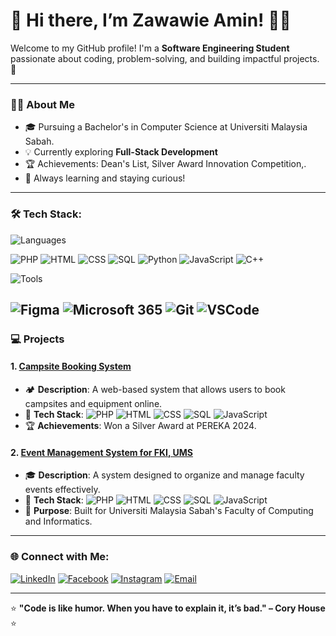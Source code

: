 # 🌟 Hi there, I’m Zawawie Amin! 👨‍💻

Welcome to my GitHub profile! I'm a **Software Engineering Student** passionate about coding, problem-solving, and building impactful projects. 🚀

---

### 👨‍🎓 About Me
- 🎓 Pursuing a Bachelor's in Computer Science at Universiti Malaysia Sabah.
- 💡 Currently exploring **Full-Stack Development**
- 🏆 Achievements: Dean's List, Silver Award Innovation Competition,.
- 🌱 Always learning and staying curious!

---

### 🛠️ Tech Stack:
![Languages](https://img.shields.io/badge/-Languages-%23262626?style=flat-square&logo=code)

![PHP](https://img.shields.io/badge/-PHP-%23777BB4?style=flat-square&logo=php&logoColor=white)
![HTML](https://img.shields.io/badge/-HTML-%23E34F26?style=flat-square&logo=html5&logoColor=white)
![CSS](https://img.shields.io/badge/-CSS-%231572B6?style=flat-square&logo=css3&logoColor=white)
![SQL](https://img.shields.io/badge/-SQL-%234479A1?style=flat-square&logo=postgresql&logoColor=white)
![Python](https://img.shields.io/badge/-Python-%233776AB?style=flat-square&logo=python&logoColor=white)
![JavaScript](https://img.shields.io/badge/-JavaScript-%23F7DF1E?style=flat-square&logo=javascript&logoColor=black)
![C++](https://img.shields.io/badge/-C++-%2300599C?style=flat-square&logo=cplusplus)


![Tools](https://img.shields.io/badge/-Tools-%23262626?style=flat-square&logo=tools)

![Figma](https://img.shields.io/badge/-Figma-%23F24E1E?style=flat-square&logo=figma&logoColor=white)
![Microsoft 365](https://img.shields.io/badge/-Microsoft%20365-%23D83B01?style=flat-square&logo=microsoft&logoColor=white)
![Git](https://img.shields.io/badge/-Git-%23F05033?style=flat-square&logo=git&logoColor=white)
![VSCode](https://img.shields.io/badge/-VSCode-%23007ACC?style=flat-square&logo=visualstudiocode)
---
### 💻 Projects

#### 1. [Campsite Booking System](https://github.com/yourusername/campsite-booking-system)
- 🏕️ **Description**: A web-based system that allows users to book campsites and equipment online.
- 🔧 **Tech Stack**:  ![PHP](https://img.shields.io/badge/-PHP-%23777BB4?style=flat-square&logo=php&logoColor=white) ![HTML](https://img.shields.io/badge/-HTML-%23E34F26?style=flat-square&logo=html5&logoColor=white) ![CSS](https://img.shields.io/badge/-CSS-%231572B6?style=flat-square&logo=css3&logoColor=white) ![SQL](https://img.shields.io/badge/-SQL-%234479A1?style=flat-square&logo=postgresql&logoColor=white) ![JavaScript](https://img.shields.io/badge/-JavaScript-%23F7DF1E?style=flat-square&logo=javascript&logoColor=black)
- 🏆 **Achievements**: Won a Silver Award at PEREKA 2024.

#### 2. [Event Management System for FKI, UMS](https://github.com/yourusername/event-management-system)
- 🎓 **Description**: A system designed to organize and manage faculty events effectively.
- 🔧 **Tech Stack**: ![PHP](https://img.shields.io/badge/-PHP-%23777BB4?style=flat-square&logo=php&logoColor=white) ![HTML](https://img.shields.io/badge/-HTML-%23E34F26?style=flat-square&logo=html5&logoColor=white) ![CSS](https://img.shields.io/badge/-CSS-%231572B6?style=flat-square&logo=css3&logoColor=white) ![SQL](https://img.shields.io/badge/-SQL-%234479A1?style=flat-square&logo=postgresql&logoColor=white) ![JavaScript](https://img.shields.io/badge/-JavaScript-%23F7DF1E?style=flat-square&logo=javascript&logoColor=black)
- 📅 **Purpose**: Built for Universiti Malaysia Sabah's Faculty of Computing and Informatics.


---

### 🌐 Connect with Me:
[![LinkedIn](https://img.shields.io/badge/LinkedIn-%230077B5?style=for-the-badge&logo=linkedin&logoColor=white)](https://www.linkedin.com/in/muhammad-zawawie-abdul-amin-127a12222)
[![Facebook](https://img.shields.io/badge/Facebook-%231877F2?style=for-the-badge&logo=facebook&logoColor=white)](https://www.facebook.com/zawawieamin)
[![Instagram](https://img.shields.io/badge/Instagram-%23E4405F?style=for-the-badge&logo=instagram&logoColor=white)](https://www.instagram.com/zawawie.amin/)
[![Email](https://img.shields.io/badge/Email-%23D14836?style=for-the-badge&logo=gmail&logoColor=white)](mailto:muhdzawawie02@gmail.com)

---

⭐ **"Code is like humor. When you have to explain it, it’s bad." – Cory House** ⭐
